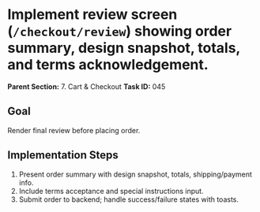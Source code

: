 # Implement review screen (`/checkout/review`) showing order summary, design snapshot, totals, and terms acknowledgement.

**Parent Section:** 7. Cart & Checkout
**Task ID:** 045

## Goal
Render final review before placing order.

## Implementation Steps
1. Present order summary with design snapshot, totals, shipping/payment info.
2. Include terms acceptance and special instructions input.
3. Submit order to backend; handle success/failure states with toasts.
